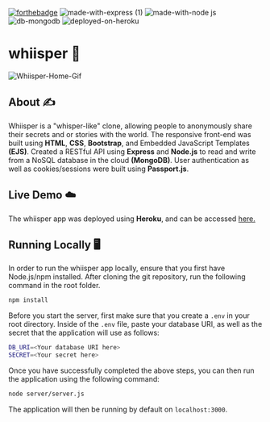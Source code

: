 [![forthebadge](https://forthebadge.com/images/badges/made-with-javascript.svg)](https://forthebadge.com)
![made-with-express (1)](https://user-images.githubusercontent.com/66704595/155446809-c456baac-9b89-49b0-a93f-850934d6595c.svg)
![made-with-node js](https://user-images.githubusercontent.com/66704595/155447041-6137aec1-532a-4094-928c-e84e2336fb42.svg)
![db-mongodb](https://user-images.githubusercontent.com/66704595/155447686-f65eefd2-5780-42e1-9f89-9421a238fd38.svg)
![deployed-on-heroku](https://user-images.githubusercontent.com/66704595/155449267-ee5d4f1f-a135-435e-96fa-14e255dfa75f.svg)

# whiisper 🤫

![Whiisper-Home-Gif](https://user-images.githubusercontent.com/66704595/155858417-b1af3b2d-4665-46cc-89b4-befee7037ac5.gif)

## About ✍️

Whiisper is a "whisper-like" clone, allowing people to anonymously share their secrets and or stories with the world. The responsive front-end was built using **HTML**, **CSS**, **Bootstrap**, and Embedded JavaScript Templates **(EJS)**. Created a RESTful API using **Express** and **Node.js** to read and write from a NoSQL database in the cloud **(MongoDB)**. User authentication as well as cookies/sessions were built using **Passport.js**.

## Live Demo ☁️

The whiisper app was deployed using **Heroku**, and can be accessed [here.](https://whiisper.herokuapp.com/)

## Running Locally 🖥️

In order to run the whiisper app locally, ensure that you first have Node.js/npm installed. After cloning the git repository, run the following command in the root folder.
```bash
npm install
```

Before you start the server, first make sure that you create a ```.env``` in your root directory. Inside of the ```.env``` file, paste your database URI, as well as the secret that the application will use as follows:
```bash
DB_URI=<Your database URI here>
SECRET=<Your secret here>
```

Once you have successfully completed the above steps, you can then run the application using the following command:
```bash
node server/server.js
```
The application will then be running by default on ```localhost:3000```.
